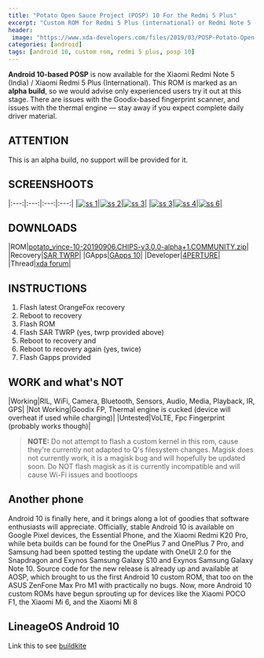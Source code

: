 ```yaml
---
title: "Potato Open Sauce Project (POSP) 10 For the Redmi 5 Plus"
excerpt: "Custom ROM for Redmi 5 Plus (international) or Redmi Note 5 (India) based on Android 10"
header:
 image: "https://www.xda-developers.com/files/2019/03/POSP-Potato-Open-Sauce-Project.png"
categories: [android]
tags: [android 10, custom rom, redmi 5 plus, posp 10]
---
```

**Android 10-based POSP** is now available for the Xiaomi Redmi Note 5 (India) / Xiaomi Redmi 5 Plus (International). This ROM is marked as an **alpha build**, so we would advise only experienced users try it out at this stage. There are issues with the Goodix-based fingerprint scanner, and issues with the thermal engine — stay away if you expect complete daily driver material.

## ATTENTION

This is an alpha build, no support will be provided for it.

## SCREENSHOOTS

|:---:|:---:|:---:|:---:|
|[![ss 1](/assets/images/photo_2019-09-06_23-51-00.jpg)](/assets/images/photo_2019-09-06_23-51-00.jpg)|[![ss 2](/assets/images/photo_2019-09-06_23-51-13.jpg)](/assets/images/photo_2019-09-06_23-51-13.jpg)|[![ss 3](/assets/images/photo_2019-09-06_23-51-17.jpg)](/assets/images/photo_2019-09-06_23-51-17.jpg)|
|[![ss 3](/assets/images/photo_2019-09-06_23-51-21.jpg)](/assets/images/photo_2019-09-06_23-51-21.jpg)|[![ss 4](/assets/images/photo_2019-09-06_23-51-25.jpg)](/assets/images/photo_2019-09-06_23-51-25.jpg)|[![ss 6](/assets/images/photo_2019-09-06_23-51-28.jpg)](/assets/images/photo_2019-09-06_23-51-28.jpg)|

## DOWNLOADS

|ROM|[potato_vince-10-20190906.CHIPS-v3.0.0-alpha+1.COMMUNITY.zip](https://sourceforge.net/projects/aperture-builds/files/POSP/10/potato_vince-10-20190906.CHIPS-v3.0.0-alpha%2B1.COMMUNITY.zip/download)|
|Recovery|[SAR TWRP](https://mi.knoacc.org/dl/drive?id=1yJh0dt980TnXA5689KWn11bdXA8bjO7l&name=SAR&size=TWRP)|
|GApps|[GApps 10](https://mi.knoacc.org/dl/drive?id=11oBlR6OhWSdJbYG1MgH9WYL29RkLwUuc&name=Gapps&size=10)|
|Developer|[4PERTURE](https://forum.xda-developers.com/member.php?u=8984156)|
|Thread|[xda forum](https://forum.xda-developers.com/redmi-note-5/development/rom-posp-q-t3965423)|

## INSTRUCTIONS

1. Flash latest OrangeFox recovery
2. Reboot to recovery
3. Flash ROM
4. Flash SAR TWRP (yes, twrp provided above)
5. Reboot to recovery and
6. Reboot to recovery again (yes, twice)
7. Flash Gapps provided

## WORK and what's NOT

|Working|RIL, WiFi, Camera, Bluetooth, Sensors, Audio, Media, Playback, IR, GPS|
|Not Working|Goodix FP, Thermal engine is cucked (device will overheat if used while charging)|
|Untested|VoLTE, Fpc Fingerprint (probably works though)|

> **NOTE:** Do not attempt to flash a custom kernel in this rom, cause they're currently not adapted to Q's filesystem changes. Magisk does not currently work, it is a magisk bug and will hopefully be updated soon. Do NOT flash magisk as it is currently incompatible and will cause Wi-Fi issues and bootloops

## Another phone

Android 10 is finally here, and it brings along a lot of goodies that software enthusiasts will appreciate. Officially, stable Android 10 is available on Google Pixel devices, the Essential Phone, and the Xiaomi Redmi K20 Pro, while beta builds can be found for the OnePlus 7 and OnePlus 7 Pro, and Samsung had been spotted testing the update with OneUI 2.0 for the Snapdragon and Exynos Samsung Galaxy S10 and Exynos Samsung Galaxy Note 10. Source code for the new release is already up and available at AOSP, which brought to us the first Android 10 custom ROM, that too on the ASUS ZenFone Max Pro M1 with practically no bugs. Now, more Android 10 custom ROMs have begun sprouting up for devices like the Xiaomi POCO F1, the Xiaomi Mi 6, and the Xiaomi Mi 8

## LineageOS Android 10

Link this to see [buildkite](https://buildkite.com/lineageos/android/builds?branch=lineage-16.0)
